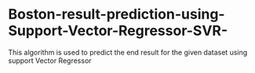 # Boston-result-prediction-using-Support-Vector-Regressor-SVR-
This algorithm is used to predict the end result for the given dataset using support Vector Regressor
